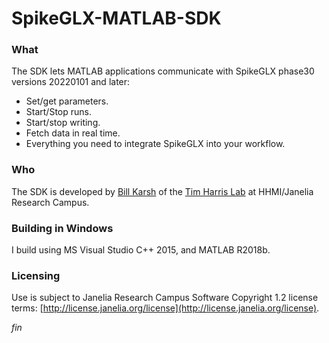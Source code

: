 SpikeGLX-MATLAB-SDK
===================

### What

The SDK lets MATLAB applications communicate with SpikeGLX phase30 versions
20220101 and later:

* Set/get parameters.
* Start/Stop runs.
* Start/stop writing.
* Fetch data in real time.
* Everything you need to integrate SpikeGLX into your workflow.

### Who

The SDK is developed by [Bill Karsh](https://www.janelia.org/people/bill-karsh)
of the [Tim Harris Lab](https://www.janelia.org/lab/harris-lab-apig) at
HHMI/Janelia Research Campus.

### Building in Windows

I build using MS Visual Studio C++ 2015, and MATLAB R2018b.

### Licensing

Use is subject to Janelia Research Campus Software Copyright 1.2 license terms:
[http://license.janelia.org/license](http://license.janelia.org/license).


_fin_

